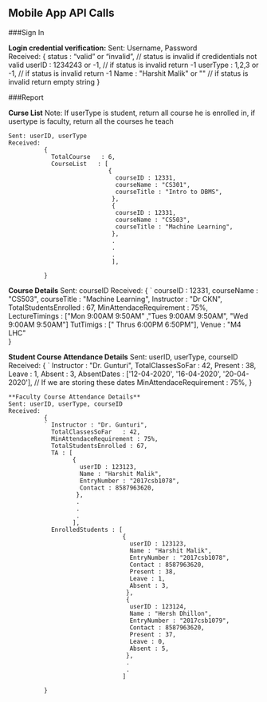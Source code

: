 ## Mobile App API Calls

###Sign In

 **Login credential verification:**
    Sent: Username, Password  
    Received: 
              { 
                status   : “valid” or “invalid”, // status is invalid if credidentials not valid
                userID   : 1234243 or -1, // if status is invalid return -1
                userType : 1,2,3 or -1,    // if status is invalid return -1
                Name   : "Harshit Malik" or "" // if status is invalid return empty string
              }
              
 ###Report

 **Curse List**
    Note: If userType is student, return all course he is enrolled in, if usertype is faculty, return all the courses he teach
    
    Sent: userID, userType
    Received: 
              { 
                TotalCourse   : 6,
                CourseList   : [
                                {
                                  courseID : 12331,
                                  courseName : "CS301",
                                  courseTitle : "Intro to DBMS",
                                 }, 
                                 {
                                  courseID : 12331,
                                  courseName : "CS503",
                                  courseTitle : "Machine Learning",
                                 }, 
                                 .
                                 .
                                 .
                                 ], 
                
              }
         
  **Course Details**
    Sent: courseID
    Received: 
              { 
              ` courseID : 12331,
                courseName : "CS503",
                courseTitle : "Machine Learning",
                Instructor : "Dr CKN",
                TotalStudentsEnrolled : 67,
                MinAttendaceRequirement : 75%,
                LectureTimings : ["Mon 9:00AM 9:50AM" ,"Tues 9:00AM 9:50AM", "Wed 9:00AM 9:50AM"] 
                TutTimigs : [" Thrus 6:00PM 6:50PM"],
                Venue : "M4 LHC"               
              }
              
 **Student Course Attendance Details**
    Sent: userID, userType, courseID
    Received: 
              { 
              ` Instructor : "Dr. Gunturi",
                TotalClassesSoFar   : 42,
                Present : 38,
                Leave : 1,
                Absent : 3,
                AbsentDates : ['12-04-2020', '16-04-2020', '20-04-2020'], // If we are storing these dates
                MinAttendaceRequirement : 75%,
              }
              
    **Faculty Course Attendance Details**
    Sent: userID, userType, courseID
    Received: 
              { 
              ` Instructor : "Dr. Gunturi",
                TotalClassesSoFar   : 42,
                MinAttendaceRequirement : 75%,
                TotalStudentsEnrolled : 67,
                TA : [
                      {
                        userID : 123123,
                        Name : "Harshit Malik",
                        EntryNumber : "2017csb1078",
                        Contact : 8587963620,
                       },
                       .
                       .
                       .
                      ],
                EnrolledStudents : [
                                    {
                                      userID : 123123,
                                      Name : "Harshit Malik",
                                      EntryNumber : "2017csb1078",
                                      Contact : 8587963620,
                                      Present : 38,
                                      Leave : 1,
                                      Absent : 3,
                                     },
                                     {
                                      userID : 123124,
                                      Name : "Hersh Dhillon",
                                      EntryNumber : "2017csb1079",
                                      Contact : 8587963620,
                                      Present : 37,
                                      Leave : 0,
                                      Absent : 5,
                                     },
                                     .
                                     .
                                    ]
                
              }
              
